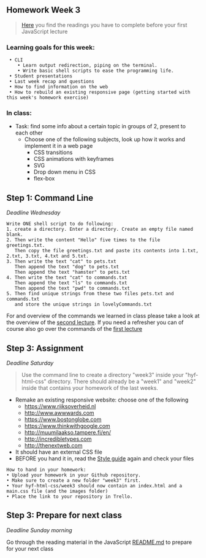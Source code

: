## Homework Week 3

> [Here](https://github.com/FooCoding/JavaScript/blob/master/Week1/README.md) you find the readings you have to complete before your first JavaScript lecture

### Learning goals for this week:

```
 • CLI
    • Learn output redirection, piping on the terminal.
    • Write basic shell scripts to ease the programming life.
 • Student presentations
 • Last week recap and questions
 • How to find information on the web
 • How to rebuild an existing responsive page (getting started with this week's homework exercise)
```

### In class:

- Task: find some info about a certain topic in groups of 2, present to each other
  - Choose one of the following subjects, look up how it works and implement it in a web page
    - CSS transitions
    - CSS animations with keyframes
    - SVG
    - Drop down menu in CSS
    - flex-box

## Step 1: Command Line

_Deadline Wednesday_

```
Write ONE shell script to do following:
1. create a directory. Enter a directory. Create an empty file named blank.
2. Then write the content "Hello" five times to the file greetings.txt.
   Then copy the file greetings.txt and paste its contents into 1.txt, 2.txt, 3.txt, 4.txt and 5.txt.
3. Then write the text "cat" to pets.txt
   Then append the text "dog" to pets.txt
   Then append the text "hamster" to pets.txt
4. Then write the text "cat" to commands.txt
   Then append the text "ls" to commands.txt
   Then append the text "pwd" to commands.txt
5. Then find unique strings from these two files pets.txt and commands.txt
   and store the unique strings in lovelyCommands.txt
```

For and overview of the commands we learned in class please take a look at the overview of the [second lecture](https://github.com/FooCoding/CommandLine/blob/master/Week2/Lecture.md/). If you need a refresher you can of course also go over the commands of the [first lecture](https://github.com/FooCoding/CommandLine/blob/master/Week1/Lecture.md/)

## Step 3: Assignment

_Deadline Saturday_

> Use the command line to create a directory "week3" inside your "hyf-html-css" directory. There should already be a "week1" and "week2" inside that contains your homework of the last weeks.

- Remake an existing responsive website: choose one of the following
  - https://www.rijksoverheid.nl
  - http://www.awwwards.com
  - https://www.bostonglobe.com
  - https://www.thinkwithgoogle.com
  - http://muumilaakso.tampere.fi/en/
  - http://incredibletypes.com
  - http://thenextweb.com
- It should have an external CSS file
- BEFORE you hand it in, read the [Style guide](http://www.w3schools.com/html/html5_syntax.asp) again and check your files

```
How to hand in your homework:
• Upload your homework in your Github repository.
• Make sure to create a new folder "week3" first.
• Your hyf-html-css/week3 should now contain an index.html and a main.css file (and the images folder)
• Place the link to your repository in Trello.
```

## Step 3: Prepare for next class

_Deadline Sunday morning_

Go through the reading material in the JavaScript [README.md](https://github.com/FooCoding/JavaScript/blob/master/Week1/README.md) to prepare for your next class
